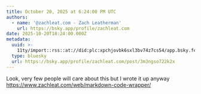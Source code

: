 ```yaml
---
title: October 20, 2025 at 6:24:00 PM UTC
authors:
  - name: '@zachleat.com - Zach Leatherman'
    url: https://bsky.app/profile/zachleat.com
date: 2025-10-20T18:24:00.000Z
metadata:
  uuid: >-
    11ty/import::rss::at://did:plc:xpchjovbk6sxl3bv74z7cs54/app.bsky.feed.post/3m3ngso722k2x
  type: bluesky
  url: https://bsky.app/profile/zachleat.com/post/3m3ngso722k2x
---
```

Look, very few people will care about this but I wrote it up anyway https://www.zachleat.com/web/markdown-code-wrapper/
